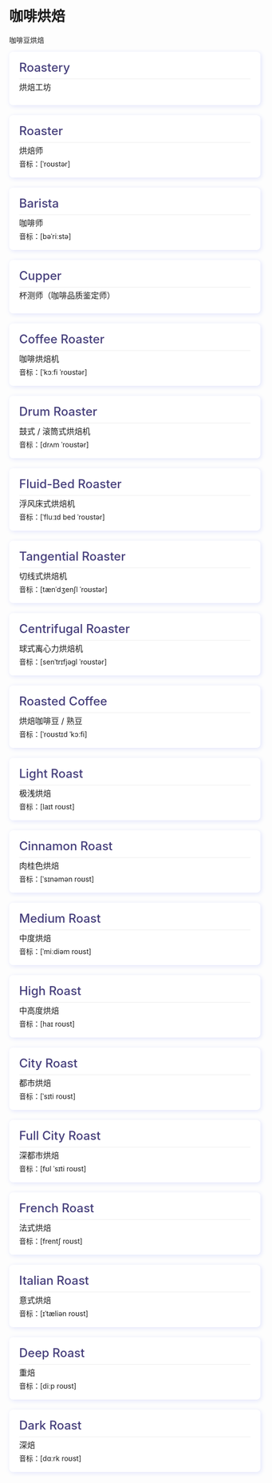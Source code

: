 # 咖啡烘焙
咖啡豆烘焙


<div class="box" style="padding: 20px;margin-bottom: 20px;background: #fff;border-radius: 8px;box-shadow: 2px 2px 10px #e1e4fb;">
  <p class="english" style="font-size: 24px;font-weight: 500;color: #453e7b;line-height: 1;display: flex;justify-content: space-between;margin:0;border-bottom: 1px solid #eee;padding-bottom: 10px;">Roastery</p>
  <p class="name" style="font-size: 16px;line-height: 2;margin: 0;">烘焙工坊</p>
  
</div>
<div class="box" style="padding: 20px;margin-bottom: 20px;background: #fff;border-radius: 8px;box-shadow: 2px 2px 10px #e1e4fb;">
  <p class="english" style="font-size: 24px;font-weight: 500;color: #453e7b;line-height: 1;display: flex;justify-content: space-between;margin:0;border-bottom: 1px solid #eee;padding-bottom: 10px;">Roaster</p>
  <p class="name" style="font-size: 16px;line-height: 2;margin: 0;">烘焙师</p>
  <p class="phonetic" style="font-size: 14px;line-height: 1;margin: 4px 0 0 0;">音标：[ˈroʊstər]</p>
</div>
<div class="box" style="padding: 20px;margin-bottom: 20px;background: #fff;border-radius: 8px;box-shadow: 2px 2px 10px #e1e4fb;">
  <p class="english" style="font-size: 24px;font-weight: 500;color: #453e7b;line-height: 1;display: flex;justify-content: space-between;margin:0;border-bottom: 1px solid #eee;padding-bottom: 10px;">Barista</p>
  <p class="name" style="font-size: 16px;line-height: 2;margin: 0;">咖啡师</p>
  <p class="phonetic" style="font-size: 14px;line-height: 1;margin: 4px 0 0 0;">音标：[bəˈriːstə]</p>
</div>
<div class="box" style="padding: 20px;margin-bottom: 20px;background: #fff;border-radius: 8px;box-shadow: 2px 2px 10px #e1e4fb;">
  <p class="english" style="font-size: 24px;font-weight: 500;color: #453e7b;line-height: 1;display: flex;justify-content: space-between;margin:0;border-bottom: 1px solid #eee;padding-bottom: 10px;">Cupper</p>
  <p class="name" style="font-size: 16px;line-height: 2;margin: 0;">杯测师（咖啡品质鉴定师）</p>
  
</div>
<div class="box" style="padding: 20px;margin-bottom: 20px;background: #fff;border-radius: 8px;box-shadow: 2px 2px 10px #e1e4fb;">
  <p class="english" style="font-size: 24px;font-weight: 500;color: #453e7b;line-height: 1;display: flex;justify-content: space-between;margin:0;border-bottom: 1px solid #eee;padding-bottom: 10px;">Coffee Roaster</p>
  <p class="name" style="font-size: 16px;line-height: 2;margin: 0;">咖啡烘焙机</p>
  <p class="phonetic" style="font-size: 14px;line-height: 1;margin: 4px 0 0 0;">音标：[ˈkɔːfi ˈroʊstər]</p>
</div>
<div class="box" style="padding: 20px;margin-bottom: 20px;background: #fff;border-radius: 8px;box-shadow: 2px 2px 10px #e1e4fb;">
  <p class="english" style="font-size: 24px;font-weight: 500;color: #453e7b;line-height: 1;display: flex;justify-content: space-between;margin:0;border-bottom: 1px solid #eee;padding-bottom: 10px;">Drum Roaster</p>
  <p class="name" style="font-size: 16px;line-height: 2;margin: 0;">鼓式 / 滚筒式烘焙机</p>
  <p class="phonetic" style="font-size: 14px;line-height: 1;margin: 4px 0 0 0;">音标：[drʌm ˈroʊstər]</p>
</div>
<div class="box" style="padding: 20px;margin-bottom: 20px;background: #fff;border-radius: 8px;box-shadow: 2px 2px 10px #e1e4fb;">
  <p class="english" style="font-size: 24px;font-weight: 500;color: #453e7b;line-height: 1;display: flex;justify-content: space-between;margin:0;border-bottom: 1px solid #eee;padding-bottom: 10px;">Fluid-Bed Roaster</p>
  <p class="name" style="font-size: 16px;line-height: 2;margin: 0;">浮风床式烘焙机</p>
  <p class="phonetic" style="font-size: 14px;line-height: 1;margin: 4px 0 0 0;">音标：[ˈfluːɪd bed ˈroʊstər]</p>
</div>
<div class="box" style="padding: 20px;margin-bottom: 20px;background: #fff;border-radius: 8px;box-shadow: 2px 2px 10px #e1e4fb;">
  <p class="english" style="font-size: 24px;font-weight: 500;color: #453e7b;line-height: 1;display: flex;justify-content: space-between;margin:0;border-bottom: 1px solid #eee;padding-bottom: 10px;">Tangential Roaster</p>
  <p class="name" style="font-size: 16px;line-height: 2;margin: 0;">切线式烘焙机</p>
  <p class="phonetic" style="font-size: 14px;line-height: 1;margin: 4px 0 0 0;">音标：[tænˈdʒenʃl ˈroʊstər]</p>
</div>
<div class="box" style="padding: 20px;margin-bottom: 20px;background: #fff;border-radius: 8px;box-shadow: 2px 2px 10px #e1e4fb;">
  <p class="english" style="font-size: 24px;font-weight: 500;color: #453e7b;line-height: 1;display: flex;justify-content: space-between;margin:0;border-bottom: 1px solid #eee;padding-bottom: 10px;">Centrifugal Roaster</p>
  <p class="name" style="font-size: 16px;line-height: 2;margin: 0;">球式离心力烘焙机</p>
  <p class="phonetic" style="font-size: 14px;line-height: 1;margin: 4px 0 0 0;">音标：[senˈtrɪfjəɡl ˈroʊstər]</p>
</div>
<div class="box" style="padding: 20px;margin-bottom: 20px;background: #fff;border-radius: 8px;box-shadow: 2px 2px 10px #e1e4fb;">
  <p class="english" style="font-size: 24px;font-weight: 500;color: #453e7b;line-height: 1;display: flex;justify-content: space-between;margin:0;border-bottom: 1px solid #eee;padding-bottom: 10px;">Roasted Coffee</p>
  <p class="name" style="font-size: 16px;line-height: 2;margin: 0;">烘焙咖啡豆 / 熟豆</p>
  <p class="phonetic" style="font-size: 14px;line-height: 1;margin: 4px 0 0 0;">音标：[ˈroʊstɪd ˈkɔːfi]</p>
</div>
<div class="box" style="padding: 20px;margin-bottom: 20px;background: #fff;border-radius: 8px;box-shadow: 2px 2px 10px #e1e4fb;">
  <p class="english" style="font-size: 24px;font-weight: 500;color: #453e7b;line-height: 1;display: flex;justify-content: space-between;margin:0;border-bottom: 1px solid #eee;padding-bottom: 10px;">Light Roast</p>
  <p class="name" style="font-size: 16px;line-height: 2;margin: 0;">极浅烘焙</p>
  <p class="phonetic" style="font-size: 14px;line-height: 1;margin: 4px 0 0 0;">音标：[laɪt roʊst]</p>
</div>
<div class="box" style="padding: 20px;margin-bottom: 20px;background: #fff;border-radius: 8px;box-shadow: 2px 2px 10px #e1e4fb;">
  <p class="english" style="font-size: 24px;font-weight: 500;color: #453e7b;line-height: 1;display: flex;justify-content: space-between;margin:0;border-bottom: 1px solid #eee;padding-bottom: 10px;">Cinnamon Roast</p>
  <p class="name" style="font-size: 16px;line-height: 2;margin: 0;">肉桂色烘焙</p>
  <p class="phonetic" style="font-size: 14px;line-height: 1;margin: 4px 0 0 0;">音标：[ˈsɪnəmən roʊst]</p>
</div>
<div class="box" style="padding: 20px;margin-bottom: 20px;background: #fff;border-radius: 8px;box-shadow: 2px 2px 10px #e1e4fb;">
  <p class="english" style="font-size: 24px;font-weight: 500;color: #453e7b;line-height: 1;display: flex;justify-content: space-between;margin:0;border-bottom: 1px solid #eee;padding-bottom: 10px;">Medium Roast</p>
  <p class="name" style="font-size: 16px;line-height: 2;margin: 0;">中度烘焙</p>
  <p class="phonetic" style="font-size: 14px;line-height: 1;margin: 4px 0 0 0;">音标：[ˈmiːdiəm roʊst]</p>
</div>
<div class="box" style="padding: 20px;margin-bottom: 20px;background: #fff;border-radius: 8px;box-shadow: 2px 2px 10px #e1e4fb;">
  <p class="english" style="font-size: 24px;font-weight: 500;color: #453e7b;line-height: 1;display: flex;justify-content: space-between;margin:0;border-bottom: 1px solid #eee;padding-bottom: 10px;">High Roast</p>
  <p class="name" style="font-size: 16px;line-height: 2;margin: 0;">中高度烘焙</p>
  <p class="phonetic" style="font-size: 14px;line-height: 1;margin: 4px 0 0 0;">音标：[haɪ roʊst]</p>
</div>
<div class="box" style="padding: 20px;margin-bottom: 20px;background: #fff;border-radius: 8px;box-shadow: 2px 2px 10px #e1e4fb;">
  <p class="english" style="font-size: 24px;font-weight: 500;color: #453e7b;line-height: 1;display: flex;justify-content: space-between;margin:0;border-bottom: 1px solid #eee;padding-bottom: 10px;">City Roast</p>
  <p class="name" style="font-size: 16px;line-height: 2;margin: 0;">都市烘焙</p>
  <p class="phonetic" style="font-size: 14px;line-height: 1;margin: 4px 0 0 0;">音标：[ˈsɪti roʊst]</p>
</div>
<div class="box" style="padding: 20px;margin-bottom: 20px;background: #fff;border-radius: 8px;box-shadow: 2px 2px 10px #e1e4fb;">
  <p class="english" style="font-size: 24px;font-weight: 500;color: #453e7b;line-height: 1;display: flex;justify-content: space-between;margin:0;border-bottom: 1px solid #eee;padding-bottom: 10px;">Full City Roast</p>
  <p class="name" style="font-size: 16px;line-height: 2;margin: 0;">深都市烘焙</p>
  <p class="phonetic" style="font-size: 14px;line-height: 1;margin: 4px 0 0 0;">音标：[fʊl ˈsɪti roʊst]</p>
</div>
<div class="box" style="padding: 20px;margin-bottom: 20px;background: #fff;border-radius: 8px;box-shadow: 2px 2px 10px #e1e4fb;">
  <p class="english" style="font-size: 24px;font-weight: 500;color: #453e7b;line-height: 1;display: flex;justify-content: space-between;margin:0;border-bottom: 1px solid #eee;padding-bottom: 10px;">French Roast</p>
  <p class="name" style="font-size: 16px;line-height: 2;margin: 0;">法式烘焙</p>
  <p class="phonetic" style="font-size: 14px;line-height: 1;margin: 4px 0 0 0;">音标：[frentʃ roʊst]</p>
</div>
<div class="box" style="padding: 20px;margin-bottom: 20px;background: #fff;border-radius: 8px;box-shadow: 2px 2px 10px #e1e4fb;">
  <p class="english" style="font-size: 24px;font-weight: 500;color: #453e7b;line-height: 1;display: flex;justify-content: space-between;margin:0;border-bottom: 1px solid #eee;padding-bottom: 10px;">Italian Roast</p>
  <p class="name" style="font-size: 16px;line-height: 2;margin: 0;">意式烘焙</p>
  <p class="phonetic" style="font-size: 14px;line-height: 1;margin: 4px 0 0 0;">音标：[ɪˈtæliən roʊst]</p>
</div>
<div class="box" style="padding: 20px;margin-bottom: 20px;background: #fff;border-radius: 8px;box-shadow: 2px 2px 10px #e1e4fb;">
  <p class="english" style="font-size: 24px;font-weight: 500;color: #453e7b;line-height: 1;display: flex;justify-content: space-between;margin:0;border-bottom: 1px solid #eee;padding-bottom: 10px;">Deep Roast</p>
  <p class="name" style="font-size: 16px;line-height: 2;margin: 0;">重焙</p>
  <p class="phonetic" style="font-size: 14px;line-height: 1;margin: 4px 0 0 0;">音标：[diːp roʊst]</p>
</div>
<div class="box" style="padding: 20px;margin-bottom: 20px;background: #fff;border-radius: 8px;box-shadow: 2px 2px 10px #e1e4fb;">
  <p class="english" style="font-size: 24px;font-weight: 500;color: #453e7b;line-height: 1;display: flex;justify-content: space-between;margin:0;border-bottom: 1px solid #eee;padding-bottom: 10px;">Dark Roast</p>
  <p class="name" style="font-size: 16px;line-height: 2;margin: 0;">深焙</p>
  <p class="phonetic" style="font-size: 14px;line-height: 1;margin: 4px 0 0 0;">音标：[dɑːrk roʊst]</p>
</div>
